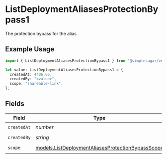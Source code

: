 # ListDeploymentAliasesProtectionBypass1

The protection bypass for the alias

## Example Usage

```typescript
import { ListDeploymentAliasesProtectionBypass1 } from "@simplesagar/vercel/models/listdeploymentaliasesop.js";

let value: ListDeploymentAliasesProtectionBypass1 = {
  createdAt: 4406.66,
  createdBy: "<value>",
  scope: "shareable-link",
};
```

## Fields

| Field                                                                                                        | Type                                                                                                         | Required                                                                                                     | Description                                                                                                  |
| ------------------------------------------------------------------------------------------------------------ | ------------------------------------------------------------------------------------------------------------ | ------------------------------------------------------------------------------------------------------------ | ------------------------------------------------------------------------------------------------------------ |
| `createdAt`                                                                                                  | *number*                                                                                                     | :heavy_check_mark:                                                                                           | N/A                                                                                                          |
| `createdBy`                                                                                                  | *string*                                                                                                     | :heavy_check_mark:                                                                                           | N/A                                                                                                          |
| `scope`                                                                                                      | [models.ListDeploymentAliasesProtectionBypassScope](../models/listdeploymentaliasesprotectionbypassscope.md) | :heavy_check_mark:                                                                                           | N/A                                                                                                          |